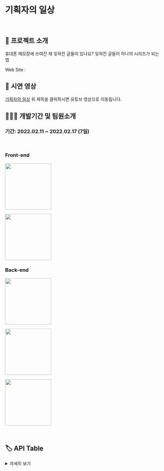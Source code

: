 # 기획자의 일상

</br>

## 🤷 프로젝트 소개

 <p> 휴대폰 메모장에 쓰여진 채 잊혀진 글들이 있나요? 잊혀진 글들이 하나의 시리즈가 되는 앱 </p>
Web Site :
</br>

## 🎥 시연 영상

[기획자의 일상](https://www.youtube.com/watch?v=wNeTCqRpgZA&t=51s)
위 제목을 클릭하시면 유튜브 영상으로 이동됩니다.

## 🧑🏼‍💻 개발기간 및 팀원소개

### 기간: 2022.02.11 ~ 2022.02.17 (7일)

</br>

### Front-end

   <p><a href="https://github.com/ssseok" target="_blank"><img width="150"  src="https://img.shields.io/static/v1?label=React&message=%EB%B0%95%ED%98%84%EC%84%9D&color=61dafb&style=for-the-badge"/></a></p>
   <p><a href="https://github.com/ssseok" target="_blank"><img width="150"  src="[https://img.shields.io/static/v1?label=React&message=이성운&color=61dafb&style=for-the-badge](https://img.shields.io/static/v1?label=React&message=이성운&color=61dafb&style=for-the-badge)"/></a></p>
   
  
### Back-end
<p><a href="https://github.com/hyunjikeem" target="_blank"><img width="150"  src="https://img.shields.io/static/v1?label=Spring&message=김현지&color=08CE5D&style=for-the-badge" /></a></p>
   <p><a href="https://github.com/jableee" target="_blank"><img width="150"  src="https://img.shields.io/static/v1?label=Spring&message=김지성&color=08CE5D&style=for-the-badge" /></a></p>
   <p><a href="https://github.com/nklee6300" target="_blank"><img width="150"  src="https://img.shields.io/static/v1?label=Spring&message=이노규&color=08CE5D&style=for-the-badge" /></a></p>

</br>

## 🏷 API Table

<details>
 <summary>자세히 보기</summary>
 https://www.notion.so/249482fd1ce141a5920317630ec2119c?v=372578fe5ba84241b62d10f9779f3268

## 🔨사용한 기술 스택

<code> Front-end </code>

- React
- JavaScript
- CSS
- Axios

<code> Back-end </code>

- [Back-end 개발Page](https://github.com/jableee/mini_project_01)

<code>Tool</code>

- Git
- GitHub

## ⚒️ 1조 와이어 프레임 ⚒️

 <summary>자세히 보기</summary>
 https://www.figma.com/file/nkCyDCBSGArgi3OnViJWZn/%EA%B8%B0%ED%9A%8D%EC%9E%90%EC%9D%98-%EC%9D%BC%EC%83%81?node-id=0%3A1

## ✌🏻 개인 역할 및 트러블슈팅 해결과정

<code>박현석</code> 메인페이지,회원가입,로그인

<code>이성운</code> 메인페이지,영감노트페이지,메모페이지

<code>Trouble Shooting</code>[트러블 슈팅 해결과정](https://www.notion.so/f1000ddba8e44ede987c8590558bf693)

</br>

## 📝 후기 및 팀 노션 페이지

<code>박현석</code> BE와 FE가 협력하는 방법을 배우면서 어떻게 협업하면 좋은 지 API, 와이어 프레임은 어떻게 작성하면 좋은 지, 기능을 구현하기 전에 어떤 흐름으로 진행 되는 지 감을 잡을 수 있습니다. 제게 부족한 부분을 팀원분들께서 채워주시고 많이 배울 수 있는 과정이였습니다.

<code>이성운</code> 시간에 매우 쫓겼고, 결국에는 해야 했던 기능을 구현하지 못했다. 왜 시간에 쫓겼는지 왜 기능을 구현하지 못했는지도 알고 있지만 생략하겠다. 비록, 부실한 프로젝트로 마무리가 됐지만, 나쁜 경험은 아니었다. 굳이 말하자면, 좋은 경험이었다. 이 일주일의 경험 덕분에 앞으로 임할 프로젝트는 부실하지 않은 프로젝트를 만들 수 있을 거 같은 느낌이 든다.

<code>팀 노션 페이지</code> [기획자의 일상](https://www.notion.so/1-SA-5a65e2d02e3c4c4d923c9757653b97da)
